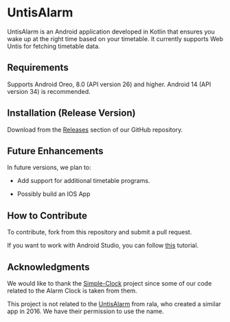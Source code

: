 # UntisAlarm

UntisAlarm is an Android application developed in Kotlin that ensures you wake up at the right time
based on your timetable. It currently supports Web Untis for fetching timetable data.

## Requirements

Supports Android Oreo, 8.0 (API version 26) and higher. Android 14 (API version 34) is recommended.

## Installation (Release Version)

Download from the [Releases](https://github.com/TheRedLion/UntisAlarm/releases) section of our
GitHub repository.

## Future Enhancements

In future versions, we plan to:

- Add support for additional timetable programs.

- Possibly build an IOS App

## How to Contribute

To contribute, fork from this repository and submit a pull request.

If you want to work with Android Studio, you can
follow [this](https://getstream.io/blog/use-github-android-studio/) tutorial.

## Acknowledgments

We would like to thank the [Simple-Clock](https://github.com/SimpleMobileTools/Simple-Clock) project
since some of our code related to the Alarm Clock is taken from them.

This project is not related to the [UntisAlarm](https://www.rala.io/app/untisAlarm) from rala, who
created a similar app in 2016. We have their permission to use the name.
